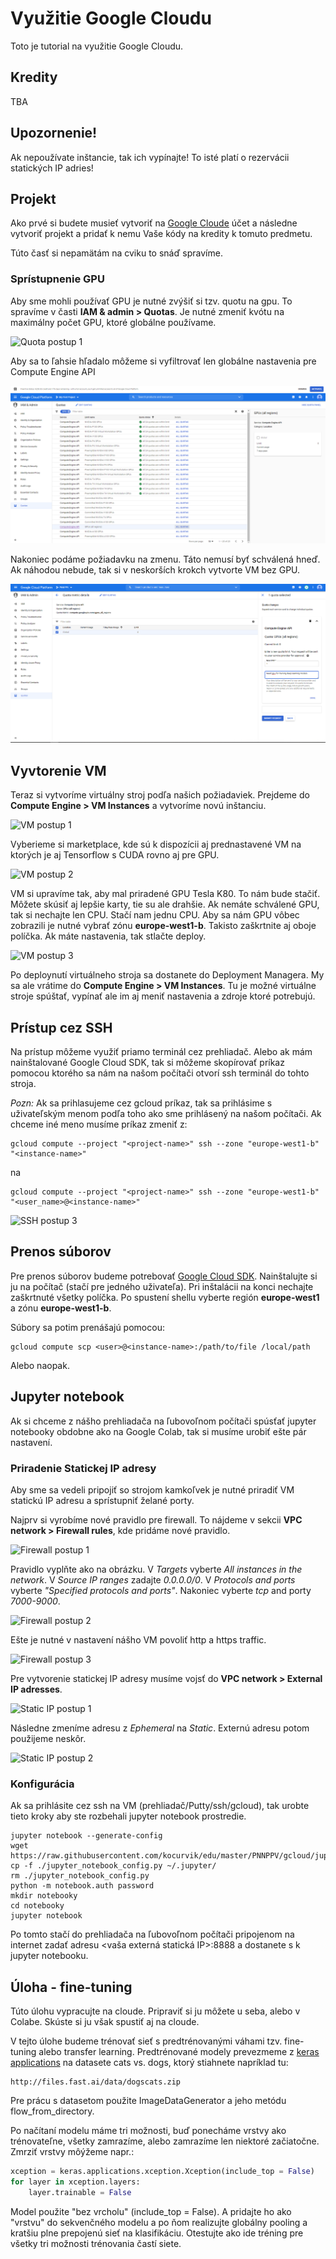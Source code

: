 # Využitie Google Cloudu

Toto je tutorial na využitie Google Cloudu.

## Kredity

TBA

## Upozornenie!

Ak nepoužívate inštancie, tak ich vypínajte! To isté platí o rezervácii statických IP adries!

## Projekt

Ako prvé si budete musieť vytvoriť na [Google Cloude](https://cloud.google.com/) účet a následne vytvoriť projekt a pridať k nemu Vaše kódy na kredity k tomuto predmetu.

Túto časť si nepamätám na cviku to snáď spravíme. 

### Sprístupnenie GPU

Aby sme mohli používať GPU je nutné zvýšiť si tzv. quotu na gpu. To spravíme v časti **IAM & admin > Quotas**. Je nutné zmeniť kvótu na maximálny počet GPU, ktoré globálne používame.

![Quota postup 1](https://raw.githubusercontent.com/kocurvik/edu/master/PNNPPV/gcloud/imgs/quota1.png)

Aby sa to ľahsie hľadalo môžeme si vyfiltrovať len globálne nastavenia pre Compute Engine API

![Quota postup 2](https://raw.githubusercontent.com/kocurvik/edu/master/PNNPPV/gcloud/imgs/quota2.png)

Nakoniec podáme požiadavku na zmenu. Táto nemusí byť schválená hneď. Ak náhodou nebude, tak si v neskorších krokch vytvorte VM bez GPU.

![Quota postup 3](https://raw.githubusercontent.com/kocurvik/edu/master/PNNPPV/gcloud/imgs/quota3.png)

## Vyvtorenie VM

Teraz si vytvoríme virtuálny stroj podľa našich požiadaviek. Prejdeme do **Compute Engine > VM Instances** a vytvoríme novú inštanciu.

![VM postup 1](https://raw.githubusercontent.com/kocurvik/edu/master/PNNPPV/gcloud/imgs/vm1.png)

Vyberieme si marketplace, kde sú k dispozícii aj prednastavené VM na ktorých je aj Tensorflow s CUDA rovno aj pre GPU.

![VM postup 2](https://raw.githubusercontent.com/kocurvik/edu/master/PNNPPV/gcloud/imgs/vm2.png)

VM si upravíme tak, aby mal priradené GPU Tesla K80. To nám bude stačiť. Môžete skúsiť aj lepšie karty, tie su ale drahšie. Ak nemáte schválené GPU, tak si nechajte len CPU. Stačí nam jednu CPU. Aby sa nám GPU vôbec zobrazili je nutné vybrať zónu **europe-west1-b**. Takisto zaškrtnite aj oboje políčka. Ak máte nastavenia, tak stlačte deploy.

![VM postup 3](https://raw.githubusercontent.com/kocurvik/edu/master/PNNPPV/gcloud/imgs/vm3.png)

Po deploynutí virtuálneho stroja sa dostanete do Deployment Managera. My sa ale vrátime do **Compute Engine > VM Instances**. Tu je možné virtuálne stroje spúštať, vypínať ale im aj meniť nastavenia a zdroje ktoré potrebujú.

## Prístup cez SSH

Na prístup môžeme využiť priamo terminál cez prehliadač. Alebo ak mám nainštalované Google Cloud SDK, tak si môžeme skopírovať príkaz pomocou ktorého sa nám na našom počítači otvorí ssh terminál do tohto stroja.

*Pozn:* Ak sa prihlasujeme cez gcloud príkaz, tak sa prihlásime s uživateľským menom podľa toho ako sme prihlásený na našom počítači. Ak chceme iné meno musíme príkaz zmeniť z:
```
gcloud compute --project "<project-name>" ssh --zone "europe-west1-b" "<instance-name>"
```
na
```
gcloud compute --project "<project-name>" ssh --zone "europe-west1-b" "<user_name>@<instance-name>"
```

![SSH postup 3](https://raw.githubusercontent.com/kocurvik/edu/master/PNNPPV/gcloud/imgs/ssh1.png)

## Prenos súborov

Pre prenos súborov budeme potrebovať [Google Cloud SDK](https://cloud.google.com/sdk/docs/). Nainštalujte si ju na počítač (stačí pre jedného uživateľa). Pri inštalácii na konci nechajte zaškrtnuté všetky políčka. Po spustení shellu vyberte región **europe-west1** a zónu **europe-west1-b**.

Súbory sa potim prenášajú pomocou:

```
gcloud compute scp <user>@<instance-name>:/path/to/file /local/path
```

Alebo naopak. 

## Jupyter notebook

Ak si chceme z nášho prehliadača na ľubovoľnom počítači spúsťať jupyter notebooky obdobne ako na Google Colab, tak si musíme urobiť ešte pár nastavení. 

### Priradenie Statickej IP adresy

Aby sme sa vedeli pripojiť so strojom kamkoľvek je nutné priradiť VM statickú IP adresu a sprístupniť želané porty.

Najprv si vyrobíme nové pravidlo pre firewall. To nájdeme v sekcii **VPC network > Firewall rules**, kde pridáme nové pravidlo.

![Firewall postup 1](https://raw.githubusercontent.com/kocurvik/edu/master/PNNPPV/gcloud/imgs/firewall1.png)

Pravidlo vyplňte ako na obrázku. V *Targets* vyberte *All instances in the network*. V *Source IP ranges* zadajte *0.0.0.0/0*.
V *Protocols and ports* vyberte *"Specified protocols and ports"*. Nakoniec vyberte *tcp* and porty *7000-9000*.

![Firewall postup 2](https://raw.githubusercontent.com/kocurvik/edu/master/PNNPPV/gcloud/imgs/firewall2.png)

Ešte je nutné v nastavení nášho VM povoliť http a https traffic.

![Firewall postup 3](https://raw.githubusercontent.com/kocurvik/edu/master/PNNPPV/gcloud/imgs/firewall3.png)

Pre vytvorenie statickej IP adresy musíme vojsť do **VPC network > External IP adresses**.

![Static IP postup 1](https://raw.githubusercontent.com/kocurvik/edu/master/PNNPPV/gcloud/imgs/ip1.png)

Následne zmeníme adresu z *Ephemeral* na *Static*. Externú adresu potom použijeme neskôr.

![Static IP postup 2](https://raw.githubusercontent.com/kocurvik/edu/master/PNNPPV/gcloud/imgs/ip2.png)

### Konfigurácia

Ak sa prihlásite cez ssh na VM (prehliadač/Putty/ssh/gcloud), tak urobte tieto kroky aby ste rozbehali jupyter notebook prostredie.

```
jupyter notebook --generate-config
wget https://raw.githubusercontent.com/kocurvik/edu/master/PNNPPV/gcloud/jupyter_notebook_config.py
cp -f ./jupyter_notebook_config.py ~/.jupyter/
rm ./jupyter_notebook_config.py
python -m notebook.auth password
mkdir notebooky
cd notebooky
jupyter notebook
```

Po tomto stačí do prehliadača na ľubovoľnom počítači pripojenom na internet zadať adresu <vaša externá statická IP>:8888 a dostanete s k jupyter notebooku.


## Úloha - fine-tuning

Túto úlohu vypracujte na cloude. Pripraviť si ju môžete u seba, alebo v Colabe. Skúste si ju však spustiť aj na cloude.

V tejto úlohe budeme trénovať sieť s predtrénovanými váhami tzv. fine-tuning alebo transfer learning. Predtrénované modely prevezmeme z [keras applications](https://keras.io/applications/) na datasete cats vs. dogs, ktorý stiahnete napríklad tu:

```
http://files.fast.ai/data/dogscats.zip
```

Pre prácu s datasetom použite ImageDataGenerator a jeho metódu flow_from_directory.


Po načítaní modelu máme tri možnosti, buď ponecháme vrstvy ako trénovateľne, všetky zamrazíme, alebo zamrazíme len niektoré začiatočne. Zmrziť vrstvy môýžeme napr.:
```python
xception = keras.applications.xception.Xception(include_top = False)
for layer in xception.layers:
    layer.trainable = False
```

Model použite "bez vrcholu" (include_top = False). A pridajte ho ako "vrstvu" do sekvenčného modelu a po ňom realizujte globálny pooling a kratšiu plne prepojenú sieť na klasifikáciu. Otestujte ako ide tréning pre všetky tri možnosti trénovania častí siete.
